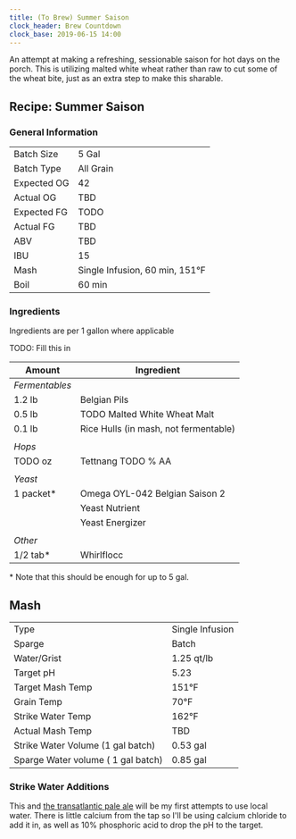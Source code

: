 ```yaml
---
title: (To Brew) Summer Saison
clock_header: Brew Countdown 
clock_base: 2019-06-15 14:00
---
```


An attempt at making a refreshing, sessionable saison for hot days
on the porch. This is utilizing malted white wheat rather than raw
to cut some of the wheat bite, just as an extra step to make this 
sharable. 

## Recipe: Summer Saison

### General Information

|             |           |
|-------------|-----------|
| Batch Size  | 5 Gal     |
| Batch Type  | All Grain |
| Expected OG | 42      |
| Actual OG   | TBD       |
| Expected FG | TODO      |
| Actual FG   | TBD       |
| ABV         | TBD       |
| IBU         | 15      |
| Mash | Single Infusion, 60 min, 151&deg;F |
| Boil | 60 min |

### Ingredients

Ingredients are per 1 gallon where applicable

TODO: Fill this in

| Amount         | Ingredient                     |
|----------------|--------------------------------|
| _Fermentables_ |                                |
| 1.2 lb         | Belgian Pils                   |
| 0.5 lb         | TODO Malted White Wheat Malt |
| 0.1 lb | Rice Hulls (in mash, not fermentable) | 
|                |                                |
| _Hops_         |                                |
| TODO oz        | Tettnang TODO % AA |
|                |                                |
| _Yeast_        |                                |
| 1 packet\*     | Omega OYL-042 Belgian Saison 2 |
|                | Yeast Nutrient                 |
|                | Yeast Energizer                |
|                |                                |
| _Other_        |                                |
| 1/2 tab\*      | Whirlflocc                     |

\* Note that this should be enough for up to 5 gal.

## Mash 

| | |
|-|-|
| Type | Single Infusion |
| Sparge | Batch |
| Water/Grist | 1.25 qt/lb |
| Target pH | 5.23 |
| Target Mash Temp | 151&deg;F |
| Grain Temp | 70&deg;F 
| Strike Water Temp | 162&deg;F |
| Actual Mash Temp | TBD       |
| Strike Water Volume (1 gal batch) | 0.53 gal   |
| Sparge Water volume ( 1 gal batch) | 0.85 gal   |

### Strike Water Additions

This and [the transatlantic pale ale](2019-06-08-transatlantic-pale-ale.html) 
will be my first attempts to use local water. There is little 
calcium from the tap so I'll be using calcium chloride to add it in, 
as well as 10% phosphoric acid to drop the pH to the target. 
